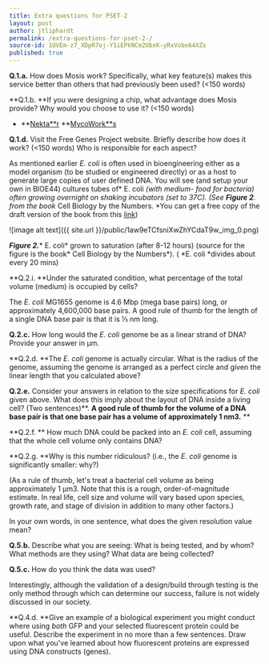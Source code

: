 ```yaml
---
title: Extra questions for PSET-2 
layout: post
author: jtliphardt
permalink: /extra-questions-for-pset-2-/
source-id: 1UVEm-z7_XDpR7oj-Y1iEPkNCm2UbxK-yRxVobx64XZs
published: true
---
```

**Q.1.a.** How does Mosis work? Specifically, what key feature(s) makes this service better than others that had previously been used? (<150 words)

**Q.1.b. **If you were designing a chip, what advantage does Mosis provide? Why would you choose to use it? (<150 words)

* **[Nekta**r](http://www.nektar.com/) **[MycoWork**s](http://www.mycoworks.com/)

**Q.1.d.** Visit the Free Genes Project website. Briefly describe how does it work? (<150 words) Who is responsible for each aspect? 

As mentioned earlier *E. coli* is often used in bioengineering either as a model organism (to be studied or engineered directly) or as a host to generate large copies of user defined DNA. You will see (and setup your own in BIOE44) cultures tubes of* E. coli *(with medium- food for bacteria)* *often growing overnight on shaking incubators (set to 37C). (See **_Figure 2_**. from the book* Cell Biology by the Numbers. *You can get a free copy of the draft version of the book from this [link](http://book.bionumbers.org/))

![image alt text]({{ site.url }}/public/1aw9eTCfsniXwZhYCdaT9w_img_0.png)

**_Figure 2._*** E. coli* grown to saturation (after 8-12 hours)  (source for the figure is the book* Cell Biology by the Numbers*). ( *E. coli *divides about every 20 mins)

**Q.2.i. **Under the saturated condition, what percentage of the total volume (medium) is occupied by cells? 

The *E. coli* MG1655 genome is 4.6 Mbp (mega base pairs) long, or approximately 4,600,000 base pairs. A good rule of thumb for the length of a single DNA base pair is that it is ⅓ nm long.

**Q.2.c.** How long would the *E. coli* genome be as a linear strand of DNA?  Provide your answer in µm.

**Q.2.d. **The *E. coli* genome is actually circular. What is the radius of the genome, assuming the genome is arranged as a perfect circle and given the linear length that you calculated above?

**Q.2.e.** Consider your answers in relation to the size specifications for *E. coli* given above. What does this imply about the layout of DNA inside a living cell? (Two sentences)**. **A good rule of thumb for the volume of a DNA base pair is that one base pair has a volume of approximately 1 nm3.** **

**Q.2.f. ** How much DNA could be packed into an *E. coli* cell, assuming that the whole cell volume only contains DNA?

**Q.2.g. **Why is this number ridiculous? (i.e., the *E. coli* genome is significantly smaller: why?)

(As a rule of thumb, let's treat a bacterial cell volume as being approximately 1 µm3. Note that this is a rough, order-of-magnitude estimate. In real life, cell size and volume will vary based upon species, growth rate, and stage of division in addition to many other factors.)

In your own words, in one sentence, what does the given resolution value mean?

**Q.5.b.** Describe what you are seeing: What is being tested, and by whom? What methods are they using? What data are being collected?

**Q.5.c.** How do you think the data was used? 

Interestingly, although the validation of a design/build through testing is the only method through which can determine our success, failure is not widely discussed in our society. 

**Q.4.d. **Give an example of a biological experiment you might conduct where using *both* GFP and your selected fluorescent protein could be useful. Describe the experiment in no more than a few sentences. Draw upon what you've learned about how fluorescent proteins are expressed using DNA constructs (genes). 

